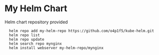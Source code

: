 # My Helm Chart

Helm chart repository provided

      helm repo add my-helm-repo https://github.com/o4p1f5/kube-helm.git
      helm repo list
      helm repo update
      helm search repo mynginx
      helm install webserver my-helm-repo/mynginx
